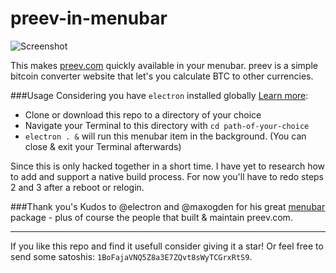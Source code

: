 # preev-in-menubar

![Screenshot](https://bit.ly/2bWPCovbit.ly/2bWP)

This makes [preev.com](http://preev.com) quickly available in your menubar.
preev is a simple bitcoin converter website that let's you calculate BTC to other currencies.

###Usage
Considering you have `electron` installed globally [Learn more](https://github.com/electron/electron#downloads):

 - Clone or download this repo to a directory of your choice
 - Navigate your Terminal to this directory with `cd path-of-your-choice`
 - `electron . &` will run this menubar item in the background. (You can close & exit your Terminal afterwards)


Since this is only hacked together in a short time. I have yet to research how to add and support a native build process.
For now you'll have to redo steps 2 and 3 after a reboot or relogin.

###Thank you's
Kudos to @electron and @maxogden for his great [menubar](https://github.com/maxogden/menubar) package - plus of course the people that built & maintain preev.com.

* * *
If you like this repo and find it usefull consider giving it a star! Or feel free to send some satoshis: `1BoFajaVNQ5Z8a3E7ZQvt8sWyTCGrxRtS9`.
